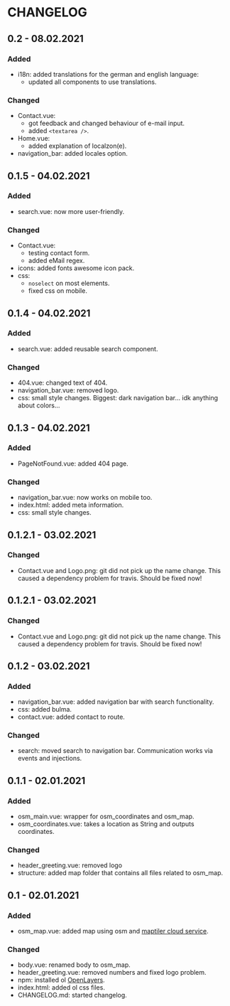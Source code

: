# CHANGELOG

## 0.2 - 08.02.2021

### Added

* i18n: added translations for the german and english language:
  * updated all components to use translations.

### Changed

* Contact.vue:
  * got feedback and changed behaviour of e-mail input.
  * added ```<textarea />```.
* Home.vue:
  * added explanation of localzon(e).
* navigation_bar: added locales option.


## 0.1.5 - 04.02.2021

### Added

* search.vue: now more user-friendly.

### Changed

* Contact.vue: 
  * testing contact form.
  * added eMail regex.
* icons: added fonts awesome icon pack.
* css: 
  * ```noselect``` on most elements.
  * fixed css on mobile.


## 0.1.4 - 04.02.2021

### Added

* search.vue: added reusable search component.

### Changed

* 404.vue: changed text of 404.
* navigation_bar.vue: removed logo.
* css: small style changes. Biggest: dark navigation bar... idk anything about colors...

## 0.1.3 - 04.02.2021

### Added

* PageNotFound.vue: added 404 page.

### Changed

* navigation_bar.vue: now works on mobile too.
* index.html: added meta information.  
* css: small style changes.

## 0.1.2.1 - 03.02.2021

### Changed

* Contact.vue and Logo.png: git did not pick up the name change. This caused a dependency problem for travis. Should be
  fixed now!

## 0.1.2.1 - 03.02.2021

### Changed

* Contact.vue and Logo.png: git did not pick up the name change. This caused a dependency problem for travis. Should be
  fixed now!

## 0.1.2 - 03.02.2021

### Added

* navigation_bar.vue: added navigation bar with search functionality.
* css: added bulma.
* contact.vue: added contact to route.

### Changed

* search: moved search to navigation bar. Communication works via events and injections.

## 0.1.1 - 02.01.2021

### Added

* osm_main.vue: wrapper for osm_coordinates and osm_map.
* osm_coordinates.vue: takes a location as String and outputs coordinates.

### Changed

* header_greeting.vue: removed logo
* structure: added map folder that contains all files related to osm_map.

## 0.1 - 02.01.2021

### Added

* osm_map.vue: added map using osm and [maptiler cloud service](https://cloud.maptiler.com/).

### Changed

* body.vue: renamed body to osm_map.
* header_greeting.vue: removed numbers and fixed logo problem.
* npm: installed ol [OpenLayers](https://openlayers.org/).
* index.html: added ol css files.
* CHANGELOG.md: started changelog.

